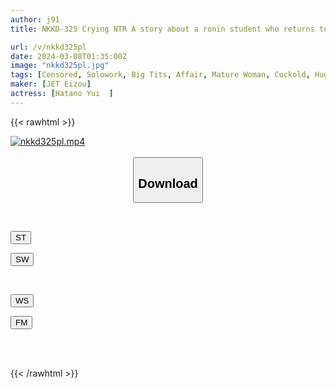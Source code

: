 ```yaml
---
author: j91
title: NKKD-325 Crying NTR A story about a ronin student who returns to the countryside after losing his dreams and cries as he has sex with the married woman at his boarding house. Yui Hatano

url: /v/nkkd325pl
date: 2024-03-08T01:35:00Z
image: "nkkd325pl.jpg"
tags: [Censored, Solowork, Big Tits, Affair, Mature Woman, Cuckold, Huge Butt	]
maker: [JET Eizou]
actress: [Hatano Yui  ]
---
```



{{< rawhtml >}}

<div class="video" data-videoid="Xy0d21m87mCDDLj">
    <a href="javascript:;">
        <img src="/v/nkkd325pl/nkkd325pl.jpg" width="WIDTH" height="HEIGHT" alt="nkkd325pl.mp4" loading="lazy">
    </a>
</div>

<script type="text/javascript" src="https://j91.asia/asset/on-demand-st.js"></script>

<br>
  <link rel="stylesheet" href="https://j91.asia/asset/bs5.css">
  
  <center>
  <button class="btn btn-primary" type="button" data-bs-toggle="collapse" data-bs-target=".multi-collapse" aria-expanded="false" aria-controls="multiCollapseExample1 multiCollapseExample2"><h2>Download</h2></button></center>
</p>
<div class="row">
  <div class="col">
    <div class="collapse multi-collapse" id="multiCollapseExample1">
      <div class="card card-body">
	      	      <br>
<div class="buttons">  
<p><a href="https://streamtape.to/v/Xy0d21m87mCDDLj" target="_blank"><button class="btn-hover color-3"><i class="fa fa-download"></i> ST</button></a></p>
<p><a href="javascript:;" target="_blank"><button class="btn-hover color-2"><i class="fa fa-download"></i> SW</button></a></p></div>
    </div>
  </div>
</div>
  <div class="col">
    <div class="collapse multi-collapse" id="multiCollapseExample2">
      <div class="card card-body">
	      <br>
<div class="buttons">
<p><a href="https://wolfstream.tv/zz4s3h4i5fuz"><button class="btn-hover color-9"><i class="fa fa-download"></i> WS</button></a></p>
<p><a href="javascript:;"><button class="btn-hover color-8"><i class="fa fa-download"></i> FM</button></a></p></div>
<br><br>
      </div>
    </div>
  </div>
</div>

{{< /rawhtml >}}